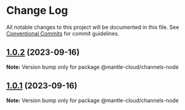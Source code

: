 # Change Log

All notable changes to this project will be documented in this file.
See [Conventional Commits](https://conventionalcommits.org) for commit guidelines.

## [1.0.2](https://github.com/mantle-cloud/mantle-js-sdk/compare/@mantle-cloud/channels-node@1.0.1...@mantle-cloud/channels-node@1.0.2) (2023-09-16)

**Note:** Version bump only for package @mantle-cloud/channels-node





## [1.0.1](https://github.com/mantle-cloud/mantle-js-sdk/compare/@mantle-cloud/channels-node@1.1.0...@mantle-cloud/channels-node@1.0.1) (2023-09-16)

**Note:** Version bump only for package @mantle-cloud/channels-node
